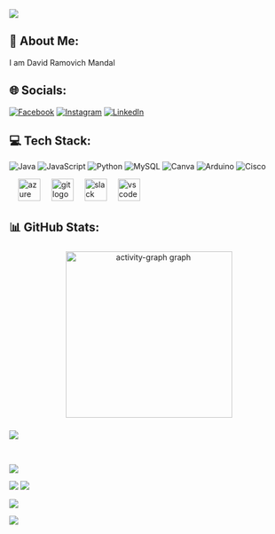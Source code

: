 <img src="https://camo.githubusercontent.com/ab7302a0087ca1d1a7f7d2f7797a7c60356b8a259bfdc572c92042d0adb749b6/68747470733a2f2f6d69726f2e6d656469756d2e636f6d2f6d61782f313430302f302a78347251466a666930694b33675331542e676966" style="max-width: 100%; display: inline-block;" data-target="animated-image.originalImage"/>
<br>

## 💫 About Me:
I am David Ramovich Mandal



## 🌐 Socials:
[![Facebook](https://img.shields.io/badge/Facebook-%231877F2.svg?logo=Facebook&logoColor=white)](https://facebook.com/@itsdavidmandal) [![Instagram](https://img.shields.io/badge/Instagram-%23E4405F.svg?logo=Instagram&logoColor=white)](https://instagram.com/@itsdavidmandal) [![LinkedIn](https://img.shields.io/badge/LinkedIn-%230077B5.svg?logo=linkedin&logoColor=white)](https://linkedin.com/in/itsdavidmandal) 

## 💻 Tech Stack:
![Java](https://img.shields.io/badge/java-%23ED8B00.svg?style=for-the-badge&logo=openjdk&logoColor=white) ![JavaScript](https://img.shields.io/badge/javascript-%23323330.svg?style=for-the-badge&logo=javascript&logoColor=%23F7DF1E) ![Python](https://img.shields.io/badge/python-3670A0?style=for-the-badge&logo=python&logoColor=ffdd54) ![MySQL](https://img.shields.io/badge/mysql-%2300000f.svg?style=for-the-badge&logo=mysql&logoColor=white) ![Canva](https://img.shields.io/badge/Canva-%2300C4CC.svg?style=for-the-badge&logo=Canva&logoColor=white) ![Arduino](https://img.shields.io/badge/-Arduino-00979D?style=for-the-badge&logo=Arduino&logoColor=white) ![Cisco](https://img.shields.io/badge/cisco-%23049fd9.svg?style=for-the-badge&logo=cisco&logoColor=black)

<div align="left">
  
  <img width="12" />

  <img src="https://cdn.jsdelivr.net/gh/devicons/devicon/icons/azure/azure-original.svg" height="40" alt="azure logo"  />
  <img width="12" />
  
 
  <img src="https://cdn.jsdelivr.net/gh/devicons/devicon/icons/git/git-original.svg" height="40" alt="git logo"  />
  <img width="12" />
  
 
 
  <img src="https://cdn.jsdelivr.net/gh/devicons/devicon/icons/slack/slack-original.svg" height="40" alt="slack logo"  />
  <img width="12" />
  <img src="https://cdn.jsdelivr.net/gh/devicons/devicon/icons/vscode/vscode-original.svg" height="40" alt="vscode logo"  />
  <img width="12" />
</div>


## 📊 GitHub Stats:

###

<div align="center">
  <img src="https://github-readme-activity-graph.vercel.app/graph?username=itsdavidmandal&radius=16&theme=react&area=true&order=5" height="300" alt="activity-graph graph"  />
</div>

###


![](https://github-readme-stats.vercel.app/api/top-langs/?username=itsdavidmandal&theme=dark&hide_border=false&include_all_commits=true&count_private=true&layout=compact)

<br>

![](http://github-profile-summary-cards.vercel.app/api/cards/productive-time?username=itsdavidmandal&theme=transparent)

![](http://github-profile-summary-cards.vercel.app/api/cards/stats?username=itsdavidmandal&theme=transparent)
![](http://github-profile-summary-cards.vercel.app/api/cards/most-commit-language?username=itsdavidmandal&theme=transparent)


![](http://github-profile-summary-cards.vercel.app/api/cards/repos-per-language?username=itsdavidmandal&theme=transparent)

![](https://github-profile-summary-cards.vercel.app/api/cards/profile-details?username=itsdavidmandal&theme=transparent)







